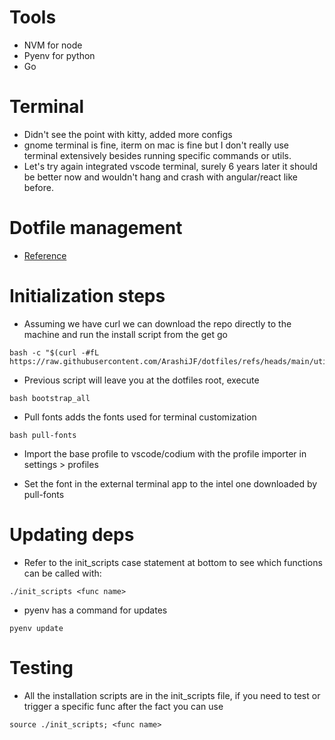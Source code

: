 # Tools

- NVM for node
- Pyenv for python
- Go

# Terminal

- Didn't see the point with kitty, added more configs
- gnome terminal is fine, iterm on mac is fine but I don't really use terminal extensively besides running specific commands or utils.
- Let's try again integrated vscode terminal, surely 6 years later it should be better now and wouldn't hang and crash with angular/react like before.

# Dotfile management

- [Reference](https://freddiecarthy.com/blog/make-your-dotfiles-portable-with-git-and-a-simple-bash-script)

# Initialization steps

- Assuming we have curl we can download the repo directly to the machine and run the install script from the get go

```
bash -c "$(curl -#fL https://raw.githubusercontent.com/ArashiJF/dotfiles/refs/heads/main/utils)"
```

- Previous script will leave you at the dotfiles root, execute

```
bash bootstrap_all
```

- Pull fonts adds the fonts used for terminal customization

```
bash pull-fonts
```

- Import the base profile to vscode/codium with the profile importer in settings > profiles

- Set the font in the external terminal app to the intel one downloaded by pull-fonts

# Updating deps
- Refer to the init_scripts case statement at bottom to see which functions can be called with:
```
./init_scripts <func name>
```
- pyenv has a command for updates
```
pyenv update
```

# Testing

- All the installation scripts are in the init_scripts file, if you need to test or trigger a specific func after the fact you can use

```
source ./init_scripts; <func name>
```
